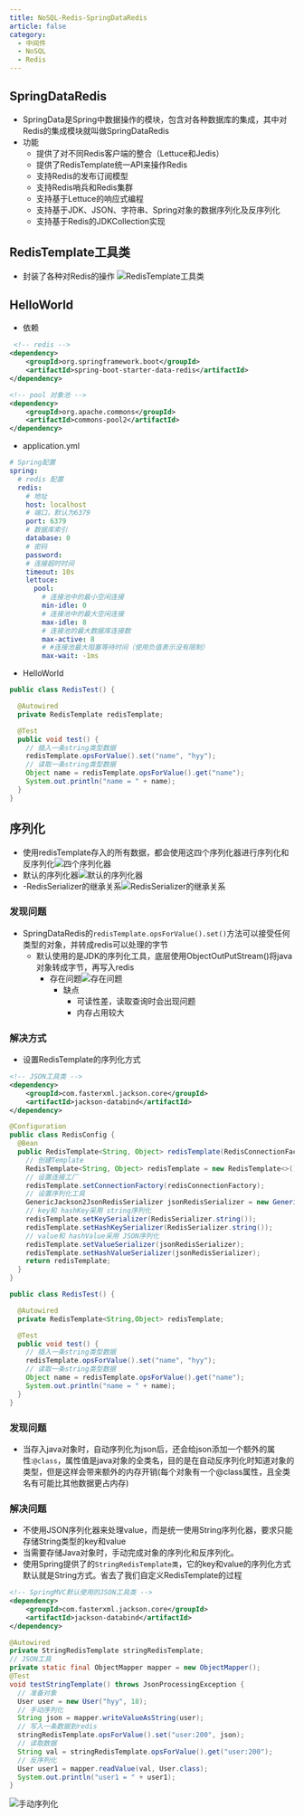```yaml
---
title: NoSQL-Redis-SpringDataRedis
article: false
category:
  - 中间件
  - NoSQL
  - Redis
---
```

## SpringDataRedis
- SpringData是Spring中数据操作的模块，包含对各种数据库的集成，其中对Redis的集成模块就叫做SpringDataRedis
- 功能
  - 提供了对不同Redis客户端的整合（Lettuce和Jedis）
  - 提供了RedisTemplate统一API来操作Redis
  - 支持Redis的发布订阅模型
  - 支持Redis哨兵和Redis集群
  - 支持基于Lettuce的响应式编程
  - 支持基于JDK、JSON、字符串、Spring对象的数据序列化及反序列化
  - 支持基于Redis的JDKCollection实现
## RedisTemplate工具类
- 封装了各种对Redis的操作
![RedisTemplate工具类](https://blog-image-9943.oss-cn-beijing.aliyuncs.com/202308201754113.png)
## HelloWorld
- 依赖
```xml
 <!-- redis -->
<dependency>
    <groupId>org.springframework.boot</groupId>
    <artifactId>spring-boot-starter-data-redis</artifactId>
</dependency>

<!-- pool 对象池 -->
<dependency>
    <groupId>org.apache.commons</groupId>
    <artifactId>commons-pool2</artifactId>
</dependency>
```
- application.yml
```yml
# Spring配置
spring:
  # redis 配置
  redis:
    # 地址
    host: localhost
    # 端口，默认为6379
    port: 6379
    # 数据库索引
    database: 0
    # 密码
    password:
    # 连接超时时间
    timeout: 10s
    lettuce:
      pool:
        # 连接池中的最小空闲连接
        min-idle: 0
        # 连接池中的最大空闲连接
        max-idle: 8
        # 连接池的最大数据库连接数
        max-active: 8
        # #连接池最大阻塞等待时间（使用负值表示没有限制）
        max-wait: -1ms
```
- HelloWorld
```java
public class RedisTest() {

  @Autowired
  private RedisTemplate redisTemplate;

  @Test
  public void test() {
    // 插入一条string类型数据      
    redisTemplate.opsForValue().set("name", "hyy");
    // 读取一条string类型数据
    Object name = redisTemplate.opsForValue().get("name");
    System.out.println("name = " + name);
  }
}
```
## 序列化
- 使用redisTemplate存入的所有数据，都会使用这四个序列化器进行序列化和反序列化![四个序列化器](https://blog-image-9943.oss-cn-beijing.aliyuncs.com/202308201837093.png)
- 默认的序列化器![默认的序列化器](https://blog-image-9943.oss-cn-beijing.aliyuncs.com/202308201838236.png)
- -RedisSerializer的继承关系![RedisSerializer的继承关系](https://blog-image-9943.oss-cn-beijing.aliyuncs.com/202308201852040.png)
### 发现问题
- SpringDataRedis的`redisTemplate.opsForValue().set()`方法可以接受任何类型的对象，并转成redis可以处理的字节
  - 默认使用的是JDK的序列化工具，底层使用ObjectOutPutStream()将java对象转成字节，再写入redis
    - 存在问题![存在问题](https://blog-image-9943.oss-cn-beijing.aliyuncs.com/202308201845196.png)
      - 缺点
        - 可读性差，读取查询时会出现问题
        - 内存占用较大
### 解决方式
- 设置RedisTemplate的序列化方式
```xml
<!-- JSON工具类 -->
<dependency>
    <groupId>com.fasterxml.jackson.core</groupId>
    <artifactId>jackson-databind</artifactId>
</dependency>
```
```java
@Configuration
public class RedisConfig {
  @Bean
  public RedisTemplate<String, Object> redisTemplate(RedisConnectionFactory redisConnectionFactory) throws UnknownHostException {
    // 创建Template
    RedisTemplate<String, Object> redisTemplate = new RedisTemplate<>();
    // 设置连接工厂
    redisTemplate.setConnectionFactory(redisConnectionFactory);
    // 设置序列化工具
    GenericJackson2JsonRedisSerializer jsonRedisSerializer = new GenericJackson2JsonRedisSerializer();
    // key和 hashKey采用 string序列化
    redisTemplate.setKeySerializer(RedisSerializer.string());
    redisTemplate.setHashKeySerializer(RedisSerializer.string());
    // value和 hashValue采用 JSON序列化
    redisTemplate.setValueSerializer(jsonRedisSerializer);
    redisTemplate.setHashValueSerializer(jsonRedisSerializer);
    return redisTemplate;
  }
}
```
```java
public class RedisTest() {

  @Autowired
  private RedisTemplate<String,Object> redisTemplate;

  @Test
  public void test() {
    // 插入一条string类型数据      
    redisTemplate.opsForValue().set("name", "hyy");
    // 读取一条string类型数据
    Object name = redisTemplate.opsForValue().get("name");
    System.out.println("name = " + name);
  }
}
```
### 发现问题
- 当存入java对象时，自动序列化为json后，还会给json添加一个额外的属性:`@class`，属性值是java对象的全类名，目的是在自动反序列化时知道对象的类型，但是这样会带来额外的内存开销(每个对象有一个@class属性，且全类名有可能比其他数据更占内存)
### 解决问题
- 不使用JSON序列化器来处理value，而是统一使用String序列化器，要求只能存储String类型的key和value
- 当需要存储Java对象时，手动完成对象的序列化和反序列化。
- 使用Spring提供了的`StringRedisTemplate类`，它的key和value的序列化方式默认就是String方式。省去了我们自定义RedisTemplate的过程
```xml
<!-- SpringMVC默认使用的JSON工具类 -->
<dependency>
    <groupId>com.fasterxml.jackson.core</groupId>
    <artifactId>jackson-databind</artifactId>
</dependency>
```
```java
@Autowired
private StringRedisTemplate stringRedisTemplate;
// JSON工具
private static final ObjectMapper mapper = new ObjectMapper();
@Test
void testStringTemplate() throws JsonProcessingException {
  // 准备对象
  User user = new User("hyy", 18);
  // 手动序列化
  String json = mapper.writeValueAsString(user);
  // 写入一条数据到redis
  stringRedisTemplate.opsForValue().set("user:200", json);
  // 读取数据
  String val = stringRedisTemplate.opsForValue().get("user:200");
  // 反序列化
  User user1 = mapper.readValue(val, User.class);
  System.out.println("user1 = " + user1);
}
```
![手动序列化](https://blog-image-9943.oss-cn-beijing.aliyuncs.com/202308201914761.png)




